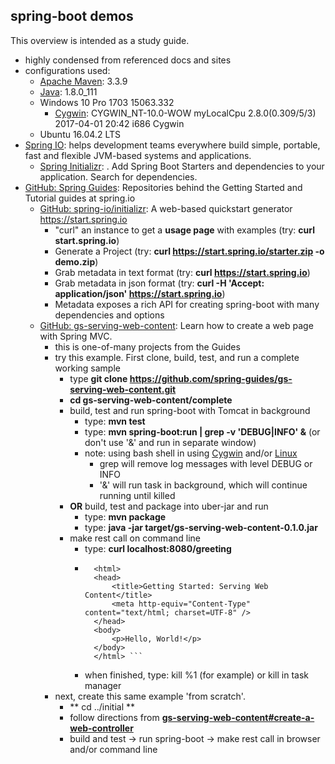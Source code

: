 ## spring-boot demos
This overview is intended as a study guide.  
* highly condensed from referenced docs and sites
* configurations used:
    * [Apache Maven](https://maven.apache.org/): 3.3.9
    * [Java](http://www.oracle.com/technetwork/java/javase/downloads/index.html): 1.8.0_111
    * Windows 10 Pro 1703 15063.332
        * [Cygwin](https://www.cygwin.com): CYGWIN_NT-10.0-WOW myLocalCpu 2.8.0(0.309/5/3) 2017-04-01 20:42 i686 Cygwin
    * Ubuntu 16.04.2 LTS
* [Spring IO](https://spring.io/): helps development teams everywhere build simple, portable, fast and flexible JVM-based systems and applications.
    * [Spring Initializr](https://start.spring.io/): . Add Spring Boot Starters and dependencies to your application. Search for dependencies.
* [GitHub: Spring Guides](https://github.com/spring-guides): Repositories behind the Getting Started and Tutorial guides at spring.io
    * [GitHub: spring-io/initializr](https://github.com/spring-io/initializr): A web-based quickstart generator https://start.spring.io
        * "curl" an instance to get a **usage page** with examples (try: **curl start.spring.io**)
        * Generate a Project (try: **curl https://start.spring.io/starter.zip -o demo.zip**)
        * Grab metadata in text format (try: **curl https://start.spring.io**)
        * Grab metadata in json format (try: **curl -H 'Accept: application/json' https://start.spring.io**)
        * Metadata exposes a rich API for creating spring-boot with many dependencies and options
    * [GitHub: gs-serving-web-content](https://github.com/spring-guides/gs-serving-web-content): Learn how to create a web page with Spring MVC.
        * this is one-of-many projects from the Guides
        * try this example. First clone, build, test, and run a complete working sample
            * type **git clone https://github.com/spring-guides/gs-serving-web-content.git**
            * **cd gs-serving-web-content/complete**
            * build, test and run spring-boot with Tomcat in background
                * type: **mvn test**
                * type: **mvn spring-boot:run | grep -v 'DEBUG\|INFO' &** (or don't use '&' and run in separate window)
                * note: using bash shell in using [Cygwin](https://www.cygwin.com) and/or [Linux](https://www.ubuntu.com)
                    * grep will remove log messages with level DEBUG or INFO
                    * '&' will run task in background, which will continue running until killed
            * **OR** build, test and package into uber-jar and run
                * type: **mvn package**
                * type: **java -jar target/gs-serving-web-content-0.1.0.jar**
            * make rest call on command line
                * type: **curl localhost:8080/greeting**
                * ``` <!DOCTYPE HTML>
                    <html>
                    <head>
                        <title>Getting Started: Serving Web Content</title>
                        <meta http-equiv="Content-Type" content="text/html; charset=UTF-8" />
                    </head>
                    <body>
                        <p>Hello, World!</p>
                    </body>
                    </html> ```
                * when finished, type: kill %1 (for example) or kill in task manager
        * next, create this same example 'from scratch'.
            * ** cd ../initial **
            * follow directions from **[gs-serving-web-content#create-a-web-controller](https://github.com/spring-guides/gs-serving-web-content#create-a-web-controller)**
            * build and test -> run spring-boot -> make rest call in browser and/or command line

